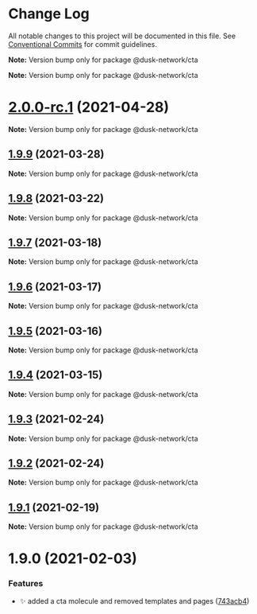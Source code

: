 # Change Log

All notable changes to this project will be documented in this file.
See [Conventional Commits](https://conventionalcommits.org) for commit guidelines.



**Note:** Version bump only for package @dusk-network/cta







**Note:** Version bump only for package @dusk-network/cta





# [2.0.0-rc.1](https://github.com/dusk-network/dusk-ui-kit/compare/@dusk-network/cta@1.9.9...@dusk-network/cta@2.0.0-rc.1) (2021-04-28)

**Note:** Version bump only for package @dusk-network/cta





## [1.9.9](https://github.com/dusk-network/dusk-ui-kit/compare/@dusk-network/cta@1.9.8...@dusk-network/cta@1.9.9) (2021-03-28)

**Note:** Version bump only for package @dusk-network/cta





## [1.9.8](https://github.com/dusk-network/dusk-ui-kit/compare/@dusk-network/cta@1.9.7...@dusk-network/cta@1.9.8) (2021-03-22)

**Note:** Version bump only for package @dusk-network/cta





## [1.9.7](https://github.com/dusk-network/dusk-ui-kit/compare/@dusk-network/cta@1.9.6...@dusk-network/cta@1.9.7) (2021-03-18)

**Note:** Version bump only for package @dusk-network/cta





## [1.9.6](https://github.com/dusk-network/dusk-ui-kit/compare/@dusk-network/cta@1.9.5...@dusk-network/cta@1.9.6) (2021-03-17)

**Note:** Version bump only for package @dusk-network/cta





## [1.9.5](https://github.com/dusk-network/dusk-ui-kit/compare/@dusk-network/cta@1.9.4...@dusk-network/cta@1.9.5) (2021-03-16)

**Note:** Version bump only for package @dusk-network/cta





## [1.9.4](https://github.com/dusk-network/dusk-ui-kit/compare/@dusk-network/cta@1.9.3...@dusk-network/cta@1.9.4) (2021-03-15)

**Note:** Version bump only for package @dusk-network/cta





## [1.9.3](https://github.com/dusk-network/dusk-ui-kit/compare/@dusk-network/cta@1.9.2...@dusk-network/cta@1.9.3) (2021-02-24)

**Note:** Version bump only for package @dusk-network/cta





## [1.9.2](https://github.com/dusk-network/dusk-ui-kit/compare/@dusk-network/cta@1.9.1...@dusk-network/cta@1.9.2) (2021-02-24)

**Note:** Version bump only for package @dusk-network/cta





## [1.9.1](https://github.com/dusk-network/dusk-ui-kit/compare/@dusk-network/cta@1.9.0...@dusk-network/cta@1.9.1) (2021-02-19)

**Note:** Version bump only for package @dusk-network/cta





# 1.9.0 (2021-02-03)


### Features

* ✨ added a cta molecule and removed templates and pages ([743acb4](https://github.com/dusk-network/dusk-ui-kit/commit/743acb4a7ca2351e4a007124dfec6fed2949d880))
